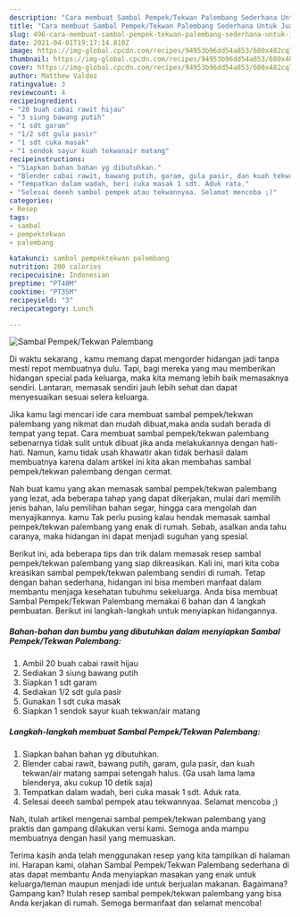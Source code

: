 ```yaml
---
description: "Cara membuat Sambal Pempek/Tekwan Palembang Sederhana Untuk Jualan"
title: "Cara membuat Sambal Pempek/Tekwan Palembang Sederhana Untuk Jualan"
slug: 496-cara-membuat-sambal-pempek-tekwan-palembang-sederhana-untuk-jualan
date: 2021-04-01T19:17:14.810Z
image: https://img-global.cpcdn.com/recipes/94953b96dd54a853/680x482cq70/sambal-pempektekwan-palembang-foto-resep-utama.jpg
thumbnail: https://img-global.cpcdn.com/recipes/94953b96dd54a853/680x482cq70/sambal-pempektekwan-palembang-foto-resep-utama.jpg
cover: https://img-global.cpcdn.com/recipes/94953b96dd54a853/680x482cq70/sambal-pempektekwan-palembang-foto-resep-utama.jpg
author: Matthew Valdez
ratingvalue: 3
reviewcount: 4
recipeingredient:
- "20 buah cabai rawit hijau"
- "3 siung bawang putih"
- "1 sdt garam"
- "1/2 sdt gula pasir"
- "1 sdt cuka masak"
- "1 sendok sayur kuah tekwanair matang"
recipeinstructions:
- "Siapkan bahan bahan yg dibutuhkan."
- "Blender cabai rawit, bawang putih, garam, gula pasir, dan kuah tekwan/air matang sampai setengah halus. (Ga usah lama lama blenderya, aku cukup 10 detik saja)"
- "Tempatkan dalam wadah, beri cuka masak 1 sdt. Aduk rata."
- "Selesai deeeh sambal pempek atau tekwannyaa. Selamat mencoba ;)"
categories:
- Resep
tags:
- sambal
- pempektekwan
- palembang

katakunci: sambal pempektekwan palembang 
nutrition: 200 calories
recipecuisine: Indonesian
preptime: "PT40M"
cooktime: "PT35M"
recipeyield: "3"
recipecategory: Lunch

---
```



![Sambal Pempek/Tekwan Palembang](https://img-global.cpcdn.com/recipes/94953b96dd54a853/680x482cq70/sambal-pempektekwan-palembang-foto-resep-utama.jpg)

Di waktu  sekarang , kamu memang dapat mengorder hidangan jadi tanpa mesti repot membuatnya dulu. Tapi, bagi mereka yang mau memberikan hidangan special pada keluarga, maka kita memang lebih baik memasaknya sendiri. Lantaran, memasak sendiri jauh lebih sehat dan dapat menyesuaikan sesuai selera keluarga.

Jika kamu lagi mencari ide cara membuat sambal pempek/tekwan palembang yang nikmat dan mudah dibuat,maka anda sudah berada di tempat yang tepat. Cara membuat sambal pempek/tekwan palembang  sebenarnya tidak sulit untuk dibuat jika anda melakukannya dengan hati-hati. Namun, kamu tidak usah khawatir akan tidak berhasil dalam membuatnya 
karena dalam artikel ini kita akan membahas sambal pempek/tekwan palembang dengan cermat.  



Nah buat kamu yang akan memasak sambal pempek/tekwan palembang yang lezat, ada beberapa tahap yang dapat dikerjakan, mulai dari memilih jenis bahan, lalu pemilihan bahan segar, hingga cara mengolah dan menyajikannya. kamu Tak perlu pusing kalau hendak memasak sambal pempek/tekwan palembang yang enak di rumah. Sebab, asalkan anda  tahu caranya, maka hidangan ini dapat menjadi suguhan yang spesial.

Berikut ini, ada beberapa tips dan trik dalam memasak resep sambal pempek/tekwan palembang yang siap dikreasikan. Kali ini, mari kita coba kreasikan sambal pempek/tekwan palembang sendiri di rumah. Tetap dengan bahan sederhana, hidangan ini bisa memberi manfaat dalam membantu menjaga kesehatan tubuhmu sekeluarga. Anda bisa membuat Sambal Pempek/Tekwan Palembang memakai 6 bahan dan 4 langkah pembuatan. Berikut ini langkah-langkah untuk menyiapkan hidangannya.

<!--inarticleads1-->

##### Bahan-bahan dan bumbu yang dibutuhkan dalam menyiapkan Sambal Pempek/Tekwan Palembang:

1. Ambil 20 buah cabai rawit hijau
1. Sediakan 3 siung bawang putih
1. Siapkan 1 sdt garam
1. Sediakan 1/2 sdt gula pasir
1. Gunakan 1 sdt cuka masak
1. Siapkan 1 sendok sayur kuah tekwan/air matang




<!--inarticleads2-->

##### Langkah-langkah membuat Sambal Pempek/Tekwan Palembang:

1. Siapkan bahan bahan yg dibutuhkan.
1. Blender cabai rawit, bawang putih, garam, gula pasir, dan kuah tekwan/air matang sampai setengah halus. (Ga usah lama lama blenderya, aku cukup 10 detik saja)
1. Tempatkan dalam wadah, beri cuka masak 1 sdt. Aduk rata.
1. Selesai deeeh sambal pempek atau tekwannyaa. Selamat mencoba ;)




Nah, itulah artikel mengenai  sambal pempek/tekwan palembang  yang praktis dan gampang dilakukan versi kami. Semoga anda mampu membuatnya dengan hasil yang memuaskan. 

Terima kasih anda telah menggunakan resep yang kita tampilkan di halaman ini. Harapan kami, olahan  Sambal Pempek/Tekwan Palembang sederhana di atas dapat membantu Anda menyiapkan masakan yang enak untuk keluarga/teman maupun menjadi ide untuk berjualan makanan. Bagaimana? Gampang kan? Itulah resep sambal pempek/tekwan palembang yang bisa Anda kerjakan di rumah. Semoga bermanfaat dan selamat mencoba!

